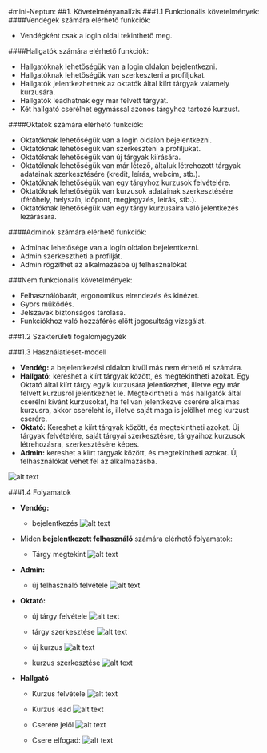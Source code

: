 #mini-Neptun:
##1. Követelményanalízis
###1.1 Funkcionális követelmények:
####Vendégek számára elérhető funkciók:
 * Vendégként csak a login oldal tekinthető meg.

####Hallgatók számára elérhető funkciók:
 * Hallgatóknak lehetőségük van a login oldalon bejelentkezni.
 * Hallgatóknak lehetőségük van szerkeszteni a profiljukat.
 * Hallgatók jelentkezhetnek az oktatók által kiírt tárgyak valamely kurzusára.
 * Hallgatók leadhatnak egy már felvett tárgyat.
 * Két hallgató cserélhet egymással azonos tárgyhoz tartozó kurzust.

####Oktatók számára elérhető funkciók:
 * Oktatóknak lehetőségük van a login oldalon bejelentkezni.
 * Oktatóknak lehetőségük van szerkeszteni a profiljukat.
 * Oktatóknak lehetőségük van új tárgyak kiírására.
 * Oktatóknak lehetőségük van már létező, általuk létrehozott tárgyak adatainak szerkesztésére (kredit, leírás, webcím, stb.).
 * Oktatóknak lehetőségük van egy tárgyhoz kurzusok felvételére.
 * Oktatóknak lehetőségük van kurzusok adatainak szerkesztésére (férőhely, helyszín, időpont, megjegyzés, leírás, stb.).
 * Oktatóknak lehetőségük van egy tárgy kurzusaira való jelentkezés lezárására.		

####Adminok számára elérhető funkciók:
 * Adminak lehetősége van a login oldalon bejelentkezni.
 * Admin szerkesztheti a profilját.
 * Admin rögzíthet az alkalmazásba új felhasználókat

###Nem funkcionális követelmények:
 * Felhasználóbarát, ergonomikus elrendezés és kinézet.
 * Gyors működés.
 * Jelszavak biztonságos tárolása.
 * Funkciókhoz való hozzáférés elött jogosultság vizsgálat.
 
###1.2 Szakterületi fogalomjegyzék

###1.3 Használatieset-modell
* **Vendég:** a bejelentkezési oldalon kívül más nem érhető el számára.
* **Hallgató:** kereshet a kiírt tárgyak között, és megtekintheti azokat. Egy Oktató által kiírt tárgy egyik kurzusára jelentkezhet, illetve egy már felvett kurzusról jelentkezhet le. Megtekintheti a más hallgatók által cserélni kívánt kurzusokat, ha fel van jelentkezve cserére alkalmas kurzusra, akkor cseréleht is, illetve saját maga is jelölhet meg kurzust cserére.
* **Oktató:** Kereshet a kiírt tárgyak között, és megtekintheti azokat. Új tárgyak felvételére, saját tárgyai szerkesztésre, tárgyaihoz kurzusok létrehozásra, szerkesztésére képes.
* **Admin:** kereshet a kiírt tárgyak között, és megtekintheti azokat. Új felhasználókat vehet fel az alkalmazásba.

![alt text](https://github.com/Bicz4477/mini-neptun/docs/usecase.png "Használati eset diagram")

###1.4 Folyamatok
* **Vendég:** 
  * bejelentkezés
![alt text](https://github.com/Bicz4477/mini-neptun/docs/login_folyamat.png "bejelentkezés folymat diagram")

* Miden **bejelentkezett felhasználó** számára elérhető folyamatok:
  * Tárgy megtekint
![alt text](https://github.com/Bicz4477/mini-neptun/docs/targy_megtekint.png "tárgy megtekint folyamat")

* **Admin:** 
  * új felhasználó felvétele
![alt text](https://github.com/Bicz4477/mini-neptun/docs/uj_felhasznalo.png "felhasználó rögzítés folyamat")

* **Oktató:** 
  * új tárgy felvétele
![alt text](https://github.com/Bicz4477/mini-neptun/docs/uj_targy.png "új tárgy rögzítés folyamat")

  * tárgy szerkesztése
  ![alt text](https://github.com/Bicz4477/mini-neptun/docs/targy_szerkeszt.png "tárgy szerkesztése folyamat")
  
  * új kurzus
  ![alt text](https://github.com/Bicz4477/mini-neptun/docs/uj_kurzus.png "új kurzus folyamat")
  
  * kurzus szerkesztése
  ![alt text](https://github.com/Bicz4477/mini-neptun/docs/kurzus_szerkeszt.png "kurzus szerkesztése folyamat")
  
* **Hallgató**
  * Kurzus felvétele
  ![alt text](https://github.com/Bicz4477/mini-neptun/docs/kurzus_felvetel.png "kurzus felvesz folyamat")
  
  * Kurzus lead
  ![alt text](https://github.com/Bicz4477/mini-neptun/docs/kurzus_lead.png "kurzus felvesz folyamat")
  
  * Cserére jelöl
  ![alt text](https://github.com/Bicz4477/mini-neptun/docs/kurzus_csere_jel.png "kurzus cserére jelöl folyamat")
  
  * Csere elfogad:
  ![alt text](https://github.com/Bicz4477/mini-neptun/docs/csere_elfogad.png "csere elfogad")
